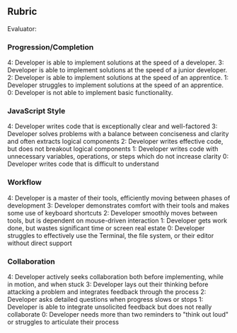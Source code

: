 ## Rubric
Evaluator:


### Progression/Completion

4: Developer is able to implement solutions at the speed of a developer.
3: Developer is able to implement solutions at the speed of a junior developer.
2: Developer is able to implement solutions at the speed of an apprentice.
1: Developer struggles to implement solutions at the speed of an apprentice.
0: Developer is not able to implement basic functionality.

### JavaScript Style

4: Developer writes code that is exceptionally clear and well-factored
3: Developer solves problems with a balance between conciseness and clarity and often extracts logical components
2: Developer writes effective code, but does not breakout logical components
1: Developer writes code with unnecessary variables, operations, or steps which do not increase clarity
0: Developer writes code that is difficult to understand

### Workflow

4: Developer is a master of their tools, efficiently moving between phases of development
3: Developer demonstrates comfort with their tools and makes some use of keyboard shortcuts
2: Developer smoothly moves between tools, but is dependent on mouse-driven interaction
1: Developer gets work done, but wastes significant time or screen real estate
0: Developer struggles to effectively use the Terminal, the file system, or their editor without direct support

### Collaboration

4: Developer actively seeks collaboration both before implementing, while in motion, and when stuck
3: Developer lays out their thinking before attacking a problem and integrates feedback through the process
2: Developer asks detailed questions when progress slows or stops
1: Developer is able to integrate unsolicited feedback but does not really collaborate
0: Developer needs more than two reminders to "think out loud" or struggles to articulate their process
